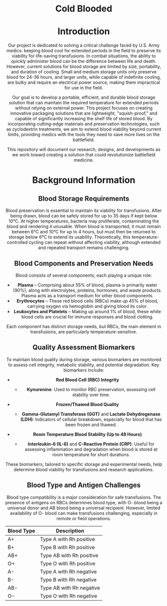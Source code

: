 <style>
    body {
        text-align: center;
    }
</style>

# Cold Blooded

# Introduction
Our project is dedicated to solving a critical challenge faced by U.S. Army medics: keeping blood cool for extended periods in the field to preserve its viability for life-saving transfusions. In combat situations, the ability to quickly administer blood can be the difference between life and death. However, current solutions for blood storage are limited by size, portability, and duration of cooling. Small and medium storage units only preserve blood for 24-36 hours, and larger units, while capable of indefinite cooling, are bulky and require an electrical power source, making them impractical for use in the field.

Our goal is to develop a portable, efficient, and durable blood storage solution that can maintain the required temperature for extended periods without relying on external power. This project focuses on creating innovative packaging solutions that are lightweight, "squish-proof," and capable of significantly increasing the shelf life of stored blood. By incorporating cutting-edge materials and preservation technologies, such as cyclodextrin treatments, we aim to extend blood viability beyond current limits, providing medics with the tools they need to save more lives on the battlefield.

This repository will document our research, designs, and developments as we work toward creating a solution that could revolutionize battlefield medicine.

# Background Information

## Blood Storage Requirements
Blood preservation is essential to maintain its viability for transfusions. After being drawn, blood can be safely stored for up to 35 days if kept below 10°C. At higher temperatures, bacteria may proliferate, contaminating the blood and rendering it unusable. When blood is transported, it must remain between 6°C and 10°C for up to 4 hours, but must then be returned to storage below 6°C to extend its usability. Theoretically, this temperature-controlled cycling can repeat without affecting viability, although extended and repeated transport remains challenging.

## Blood Components and Preservation Needs

Blood consists of several components, each playing a unique role:

- **Plasma** – Comprising about 55% of blood, plasma is primarily water (90%), along with electrolytes, proteins, hormones, and waste products. Plasma acts as a transport medium for other blood components.
- **Erythrocytes** – These red blood cells (RBCs) make up 45% of blood, carrying oxygen via hemoglobin and giving blood its color.
- **Leukocytes and Platelets** – Making up around 1% of blood, these white blood cells are crucial for immune responses and blood clotting.

Each component has distinct storage needs, but RBCs, the main element in transfusions, are particularly temperature-sensitive.

## Quality Assessment Biomarkers

To maintain blood quality during storage, various biomarkers are monitored to assess cell integrity, metabolic stability, and potential degradation. Key biomarkers include:

- **Red Blood Cell (RBC) Integrity**
  - **Kynurenine**: Used to monitor RBC preservation, assessing cell stability over time.

- **Frozen/Thawed Blood Quality**
  - **Gamma-Glutamyl Transferase (GGT)** and **Lactate Dehydrogenase (LDH)**: Indicators of cellular breakdown, especially for blood that has been frozen and thawed.

- **Room Temperature Blood Stability (Up to 48 Hours)**
  - **Interleukin-6 (IL-6)** and **C-Reactive Protein (CRP)**: Useful for assessing inflammation and degradation when blood is stored at room temperature for short durations.

These biomarkers, tailored to specific storage and experimental needs, help determine blood viability for transfusions and research applications.

## Blood Type and Antigen Challenges

Blood type compatibility is a major consideration for safe transfusions. The presence of antigens on RBCs determines blood type, with O- blood being a universal donor and AB blood being a universal recipient. However, limited availability of O- blood can make transfusions challenging, especially in remote or field operations.

| Blood Type | Description                |
|------------|----------------------------|
| A+         | Type A with Rh positive    |
| B+         | Type B with Rh positive    |
| AB+        | Type AB with Rh positive   |
| O+         | Type O with Rh positive    |
| A-         | Type A with Rh negative    |
| B-         | Type B with Rh negative    |
| AB-        | Type AB with Rh negative   |
| O-         | Type O with Rh negative    |
